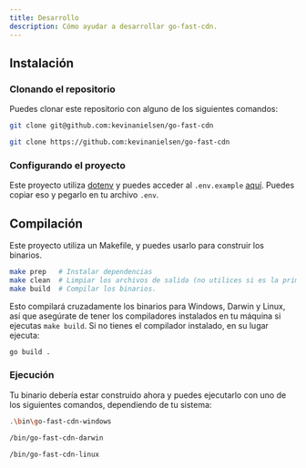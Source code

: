 ```yaml
---
title: Desarrollo
description: Cómo ayudar a desarrollar go-fast-cdn.
---
```


## Instalación

### Clonando el repositorio

Puedes clonar este repositorio con alguno de los siguientes comandos:

```bash title="SSH"
git clone git@github.com:kevinanielsen/go-fast-cdn
```

```bash title="HTTPS"
git clone https://github.com:kevinanielsen/go-fast-cdn
```

### Configurando el proyecto

Este proyecto utiliza [dotenv](https://dotenv.org) y puedes acceder al `.env.example` [aquí](https://vault.dotenv.org/project/vlt_a602c18fc8f8fd898bfacba2ed8715a9deca301c87e06fbb3ea2cde40c41e109/example).
Puedes copiar eso y pegarlo en tu archivo `.env`.

## Compilación

Este proyecto utiliza un Makefile, y puedes usarlo para construir los binarios.

```bash
make prep   # Instalar dependencias
make clean  # Limpiar los archivos de salida (no utilices si es la primera vez que construyes)
make build  # Compilar los binarios.
```

Esto compilará cruzadamente los binarios para Windows, Darwin y Linux, así que asegúrate de tener los compiladores instalados en tu máquina si ejecutas `make build`. Si no tienes el compilador instalado, en su lugar ejecuta:

```bash
go build .
```

### Ejecución

Tu binario debería estar construido ahora y puedes ejecutarlo con uno de los siguientes comandos, dependiendo de tu sistema:

```sh title="Windows"
.\bin\go-fast-cdn-windows
```

```bash title="MacOS"
/bin/go-fast-cdn-darwin
```

```bash title="Linux"
/bin/go-fast-cdn-linux
```
